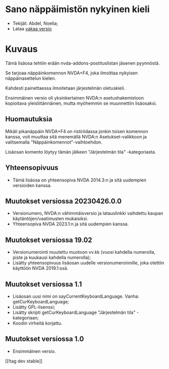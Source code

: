 # Sano näppäimistön nykyinen kieli #

* Tekijät: Abdel, Noelia;
* Lataa [vakaa versio][1]

# Kuvaus #

Tämä lisäosa tehtiin erään nvda-addons-postituslistan jäsenen pyynnöstä.

Se tarjoaa näppäinkomennon NVDA+F4, joka ilmoittaa nykyisen näppäinasettelun
kielen.

Kahdesti painettaessa ilmoitetaan järjestelmän oletuskieli.

Ensimmäinen versio oli yksinkertainen NVDA:n asetushakemistoon kopioitava
yleisliitännäinen, mutta myöhemmin se muunnettiin lisäosaksi.

## Huomautuksia ##

Mikäli pikanäppäin NVDA+F4 on ristiriidassa jonkin toisen komennon kanssa,
voit muuttaa sitä menemällä NVDA:n Asetukset-valikkoon ja valitsemalla
"Näppäinkomennot"-vaihtoehdon.

Lisäosan komento löytyy tämän jälkeen "Järjestelmän tila" -kategoriasta.

## Yhteensopivuus ##

* Tämä lisäosa on yhteensopiva NVDA 2014.3:n ja sitä uudempien versioiden
  kanssa.

## Muutokset versiossa 20230426.0.0 ##

* Versionumero, NVDA:n vähimmäisversio ja latauslinkki vaihdettu kaupan
  käytäntöjen/vaatimusten mukaisiksi.
* Yhteensopiva NVDA 2023.1:n ja sitä uudempien kanssa.

## Muutokset versiossa 19.02 ##

* Versionumerointi muutettu muotoon vv.kk (vuosi kahdella numerolla, piste
  ja kuukausi kahdella numerolla);
* Lisätty yhteensopivuus lisäosan uudelle versionumeroinnille, joka otettiin
  käyttöön NVDA 2019.1:ssä.

## Muutokset versiossa 1.1 ##

* Lisäosan uusi nimi on sayCurrentKeyboardLanguage. Vanha:
  getCurKeyboardLanguage;
* Lisätty GPL-lisenssi;
* Lisätty skripti getCurKeyboardLanguage "Järjestelmän tila" -kategoriaan;
* Koodin virheitä korjattu.

## Muutokset versiossa 1.0 ##

* Ensimmäinen versio.

[[!tag dev stable]]

[1]:
https://www.nvaccess.org/addonStore/legacy?file=sayCurrentKeyboardLanguage
